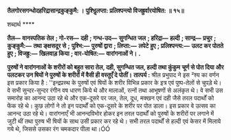 **तैलगोरसगन्धोदहरिद्रासान्द्रकुङ्कुमै: ।** **पुश्भिॢलप्ता: प्रलिश्पन्त्यो विजह्रुर्वारयोषित: ॥ १५॥** 

शब्दार्थ **** 

**तैल—** **वानस्पतिक तेल** **; गो-रस—** **दही** **; गन्ध-उद—** **सुगन्धित जल** **; हरिद्रा—** **हल्दी** **; सान्द्र—** **प्रचुर** **; कुङ्कुमै:—** **तथा ङ्क्षसदूर से** **;** **पुश्भि:—** **पुरुषों द्वारा** **; लिप्ता:—** **लपेटे हुए** **; प्रलिश्पन्त्य:—** **उलट कर पोतते हुए** **; विजह्रु:—** **खिलवाड़ किया** **; वार-योषित:—** **वारांगनाओं ने।** **.** 

**पुरुषों ने वारांगनाओं के शरीरों को बहुत सारा तेल, दही, सुगन्धित जल, हल्दी तथा कुंकुम** **चूर्ण से पोत दिया और पलटकर उन षियों ने पुरुषों के शरीरों में वैसी ही वस्तुएँ दे पोतीं।** **तात्पर्य :** श्रील प्रभुपाद ने इस ²श्य का वर्णन इस प्रकार किया है : ''इन्द्रप्रस्थ के पुरुषों एवं षियों के शरीर विभिन्न प्रकार के इत्र एवं पुष्प-तेलों से चुपड़े थे। वे सभी सुन्दर-सुन्दर रंगीन वष धारण किये थे और मालाओं, रत्नों तथा आभूषणों से अलंकृत थे। वे सभी उस समारोह का आनन्द उठा रहे थे और एक-दूसरे पर जल, तेल, दूध, मक्खन एवं दही जैसे तरल पदार्थों को फेंक रहे थे। कुछ लोगों ने तो इन पदार्थों को एक-दूसरे के शरीर पर पोत डाला। इस प्रकार वे उत्सव का आनन्द उठा रहे थे। वारांगनाएँ भी आनन्दविभोर होकर इन तरल पदार्थों को पुरुषों के शरीरों पर लगाने में जुटी थीं तथा पुरुष भी षियों के साथ उसी प्रकार कर रहे थे। सभी तरल पदार्थों से हल्दी एवं केसर में मिलाये गये थे, जिससे उसका रंग चमकदार पीला था।ÓÓ  